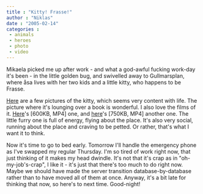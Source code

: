 ```yaml
---
title : "Kitty! Frasse!"
author : "Niklas"
date : "2005-02-14"
categories : 
 - animals
 - heroes
 - photo
 - video
---
```


Mikaela picked me up after work - and what a god-awful fucking work-day it's been - in the little golden bug, and swivelled away to Gullmarsplan, where åsa lives with her two kids and a little kitty, who happens to be Frasse.

[Here](https://niklasblog.com/bilder/2005-02-14) are a few pictures of the kitty, which seems very content with life. The picture where it's lounging over a book is wonderful. I also love the films of it. [Here](https://niklasblog.com/wp-content/2005-02-14-frasse1.mp4)'s \[600KB, MP4\] one, and [here](https://niklasblog.com/wp-content/2005-02-14-frasse2.mp4)'s \[750KB, MP4\] another one. The little furry one is full of energy, flying about the place. It's also very social, running about the place and craving to be petted. Or rather, that's what I want it to think.

Now it's time to go to bed early. Tomorrow I'll handle the emergency phone as I've swapped my regular Thursday. I'm so tired of work right now, that just thinking of it makes my head dwindle. It's not that it's crap as in "oh-my-job's-crap", I like it - it's just that there's too much to do right now. Maybe we should have made the server transition database-by-database rather than to have moved all of them at once. Anyway, it's a bit late for thinking that now, so here's to next time. Good-night!
